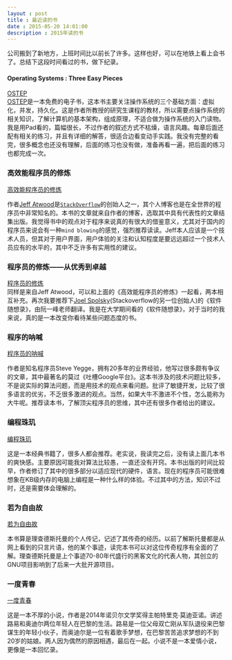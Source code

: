 ```yaml
---
layout : post
title : 最近读的书
date : 2015-05-20 14:01:00
description : 2015年读的书
---
```


公司搬到了新地方，上班时间比以前长了许多。这样也好，可以在地铁上看上会书了。总结下这段时间看过的书，做下纪录。

#### Operating Systems : Three Easy Pieces
[OSTEP](http://pages.cs.wisc.edu/~remzi/OSTEP/book-cover-two.jpg)  
[OSTEP](http://pages.cs.wisc.edu/~remzi/OSTEP/)是一本免费的电子书，这本书主要关注操作系统的三个基础方面：虚拟化，并发，持久化。这是作者所教授的研究生课程的教材，所以需要点操作系统的相关知识，了解计算机的基本架构，组成原理，不适合做为操作系统的入门读物。我是用Pad看的，篇幅很长，不过作者的叙述方式不枯燥，语言风趣。每章后面还配有相关的练习，并且有详细的解答，很适合边看变动手实践。我没有完整的看完，很多概念也还没有理解，后面的练习也没有做，准备再看一遍，把后面的练习也都完成一次。
  
  
### 高效能程序员的修炼
[高效能程序员的修炼](http://img11.360buyimg.com/n1/g15/M00/00/1A/rBEhWVHt4nYIAAAAAAJa_kEQc9wAABS3gKwxnUAAlsW469.jpg)

作者[Jeff Atwood](http://blog.codinghorror.com/)是[`StackOverflow`](http://www.stackoverflow.com)的创始人之一，其个人博客也是在全世界的程序员中非常知名的。本书的文章就来自作者的博客，选取其中具有代表性的文章结集出版。我觉得书中的观点对于程序来说真的有很大的借鉴意义，尤其对于国内的程序员来说会有一种`mind blowing`的感觉，强烈推荐读读。Jeff本人应该是一个技术人员，但其对于用户界面，用户体验的关注和认知程度是要远远超过一个技术人员应有的水平的，其中不乏许多有实用性的建议。
  
    
### 程序员的修炼——从优秀到卓越
[程序员的修炼](http://img10.360buyimg.com/n1/g17/M00/00/02/rBEbSFNpjIYIAAAAAALXt94NlEUAAAA9gDrSd8AAtfP442.jpg)  
同样是来自Jeff Atwood，可以和上面的《高效能程序员的修炼》一起看，两本相互补充。再次我要推荐下[Joel Spolsky](http://www.joelonsoftware.com/)(Stackoverflow的另一位创始人)的《软件随想录》，由阮一峰老师翻译。我是在大学期间看的《软件随想录》，对于当时的我来说，真的是一本改变你看待某些问题态度的书。
  
    
     
### 程序的呐喊
[程序员的呐喊](http://img13.360buyimg.com/n1/g17/M00/00/02/rBEbR1NpjIcIAAAAAAKJbAU1zFMAAAA9gJ_H5QAAomE621.jpg)

作者是知名程序员Steve Yegge，拥有20多年的业界经验，他写过很多颇有争议的文章，其中最著名的莫过《吐槽Google平台》。这本书涉及的技术问题比较多，不是说实际的算法问题，而是用技术的观点来看问题。批评了敏捷开发，比较了很多语言的优劣，不乏很多激进的观点。当然，如果大牛不激进不个性，怎么能称为大牛呢。推荐读本书，了解顶尖程序员的思维，其中还有很多作者给出的建议。
  
    
    
### 编程珠玑
[编程珠玑](http://img14.360buyimg.com/n1/jfs/t733/236/713204451/71588/7e62c286/54d332abN7e74cb0b.jpg)

这是一本经典书籍了，很多人都会推荐。老实说，我读完之后，没有读上面几本书的爽快感。主要原因可能我对算法比较愚，一直还没有开窍。本书出版的时间比较早，作者修订了其中的很多部分以适应现代的硬件，语言。现在的程序员可能很难想象在KB级内存的电脑上编程是一种什么样的体验。不过其中的方法，知识不过时，还是需要体会理解的。

  
    
      
### 若为自由故
[若为自由故](http://img14.360buyimg.com/n1/jfs/t1261/262/357111089/124936/e3d6be99/5519fd86N5b6467c0.jpg)

本书算是理查德斯托曼的个人传记，记述了其传奇的经历。以前了解斯托曼都是从网上看到的只言片语，他的某个事迹，读完本书可以对这位传奇程序有全面的了解。理查德斯托曼是上个事迹70-80年代盛行的黑客文化的代表人物，其创立的GNU项目影响到了后来一大批开源项目。
  
    
      
### 一度青春
[一度青春](http://img14.360buyimg.com/n1/jfs/t964/111/348723228/341403/2475aad8/551b57b3Na359c77f.jpg)

这是一本不厚的小说，作者是2014年诺贝尔文学奖得主帕特里克∙莫迪亚诺。讲述路易和奥迪尔两位年轻人在巴黎的生活。路易是一位父母双亡刚从军队退役来巴黎谋生的年轻小伙子，而奥迪尔是一位有着歌手梦想，在巴黎苦苦追求梦想的不到20岁的姑娘。两人因为偶然的原因相遇，最后在一起。小说不是一本爱情小说，更像是一本回忆录。
